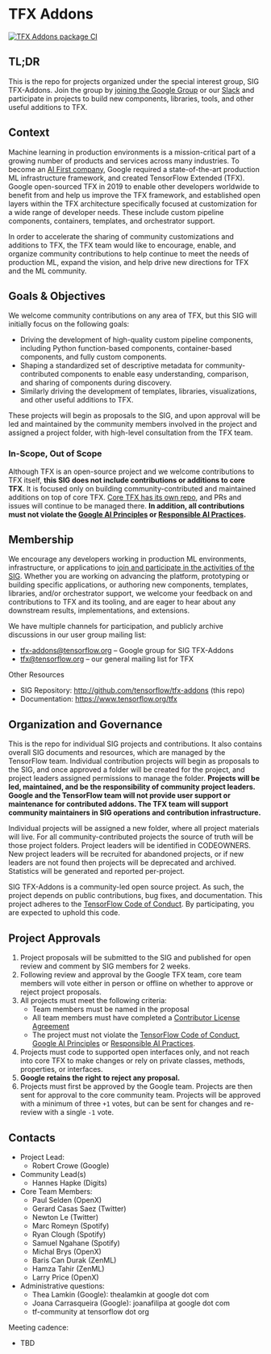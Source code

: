 # TFX Addons

[![TFX Addons package CI](https://github.com/tensorflow/tfx-addons/workflows/TFX%20Addons%20package%20CI/badge.svg?branch=main)](https://github.com/tensorflow/tfx-addons/actions?query=branch%3Amain)

## TL;DR
This is the repo for projects organized under the special interest group, SIG TFX-Addons. Join the group by [joining the Google Group](http://goo.gle/tfx-addons-group) or our [Slack](https://join.slack.com/t/tfxaddons/shared_invite/zt-tu1981lj-npIhRSHF8gl9G0ldUovbcw) and participate in projects to build new components, libraries, tools, and other useful additions to TFX.

## Context
Machine learning in production environments is a mission-critical part of a growing number of products and services across many industries. To become an [AI First company](https://ai.google/), Google required a state-of-the-art production ML infrastructure framework, and created TensorFlow Extended (TFX). Google open-sourced TFX in 2019 to enable other developers worldwide to benefit from and help us improve the TFX framework, and established open layers within the TFX architecture specifically focused at customization for a wide range of developer needs. These include custom pipeline components, containers, templates, and orchestrator support.

In order to accelerate the sharing of community customizations and additions to TFX, the TFX team would like to encourage, enable, and organize community contributions to help continue to meet the needs of production ML, expand the vision, and help drive new directions for TFX and the ML community. 

## Goals & Objectives 
We welcome community contributions on any area of TFX, but this SIG will initially focus on the following goals:

- Driving the development of high-quality custom pipeline components, including Python function-based components, container-based components, and fully custom components.
- Shaping a standardized set of descriptive metadata for community-contributed components to enable easy understanding, comparison, and sharing of components during discovery.
- Similarly driving the development of templates, libraries, visualizations, and other useful additions to TFX.

These projects will begin as proposals to the SIG, and upon approval will be led and maintained by the community members involved in the project and assigned a project folder, with high-level consultation from the TFX team.

### In-Scope, Out of Scope
Although TFX is an open-source project and we welcome contributions to TFX itself, **this SIG does not include contributions or additions to core TFX**.  It is focused only on building community-contributed and maintained additions on top of core TFX.  [Core TFX has its own repo](https://github.com/tensorflow/tfx), and PRs and issues will continue to be managed there. **In addition, all contributions must not violate the [Google AI Principles](https://ai.google/principles/) or [Responsible AI Practices](https://ai.google/responsibilities/responsible-ai-practices/).**

## Membership
We encourage any developers working in production ML environments, infrastructure, or applications to [join and participate in the activities of the SIG](http://goo.gle/tfx-addons-group). Whether you are working on advancing the platform, prototyping or building specific applications, or authoring new components, templates, libraries, and/or orchestrator support, we welcome your feedback on and contributions to TFX and its tooling, and are eager to hear about any downstream results, implementations, and extensions. 

We have multiple channels for participation, and publicly archive discussions in our user group mailing list: 
- tfx-addons@tensorflow.org – Google group for SIG TFX-Addons
- tfx@tensorflow.org – our general mailing list for TFX

Other Resources 
- SIG Repository: http://github.com/tensorflow/tfx-addons (this repo)
- Documentation: https://www.tensorflow.org/tfx

## Organization and Governance
This is the repo for individual SIG projects and contributions.  It also contains overall SIG documents and resources, which are managed by the TensorFlow team.  Individual contribution projects will begin as proposals to the SIG, and once approved a folder will be created for the project, and project leaders assigned permissions to manage the folder.  **Projects will be led, maintained, and be the responsibility of community project leaders. Google and the TensorFlow team will not provide user support or maintenance for contributed addons. The TFX team will support community maintainers in SIG operations and contribution infrastructure.**

Individual projects will be assigned a new folder, where all project materials will live. For all community-contributed projects the source of truth will be those project folders. Project leaders will be identified in CODEOWNERS. New project leaders will be recruited for abandoned projects, or if new leaders are not found then projects will be deprecated and archived. Statistics will be generated and reported per-project.

SIG TFX-Addons is a community-led open source project. As such, the project depends on public contributions, bug fixes, and documentation. This project adheres to the [TensorFlow Code of Conduct](https://github.com/tensorflow/tensorflow/blob/master/CODE_OF_CONDUCT.md). By participating, you are expected to uphold this code.

## Project Approvals
1. Project proposals will be submitted to the SIG and published for open review and comment by SIG members for 2 weeks.
2. Following review and approval by the Google TFX team, core team members will vote either in person or offline on whether to approve or reject project proposals.
3. All projects must meet the following criteria:
   - Team members must be named in the proposal
   - All team members must have completed a [Contributor License Agreement](https://cla.developers.google.com/)
   - The project must not violate the [TensorFlow Code of Conduct](https://github.com/tensorflow/tensorflow/blob/master/CODE_OF_CONDUCT.md), [Google AI Principles](https://ai.google/principles/) or [Responsible AI Practices](https://ai.google/responsibilities/responsible-ai-practices/).
4. Projects must code to supported open interfaces only, and not reach into core TFX to make changes or rely on private classes, methods, properties, or interfaces.
5. **Google retains the right to reject any proposal.**
6. Projects must first be approved by the Google team.  Projects are then sent for approval to the core community team.  Projects will be approved with a minimum of three `+1` votes, but can be sent for changes and re-review with a single `-1` vote.

## Contacts
- Project Lead:
  - Robert Crowe (Google)
- Community Lead(s)
  - Hannes Hapke (Digits)
- Core Team Members:
  - Paul Selden (OpenX)
  - Gerard Casas Saez (Twitter)
  - Newton Le (Twitter)
  - Marc Romeyn (Spotify)
  - Ryan Clough (Spotify)
  - Samuel Ngahane (Spotify)
  - Michal Brys (OpenX)
  -  Baris Can Durak (ZenML)
  -  Hamza Tahir (ZenML)
  -  Larry Price (OpenX)
- Administrative questions: 
  - Thea Lamkin (Google): thealamkin at google dot com 
  - Joana Carrasqueira (Google): joanafilipa at google dot com
  - tf-community at tensorflow dot org

Meeting cadence:
- TBD
